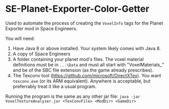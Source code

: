 # SE-Planet-Exporter-Color-Getter
Used to automate the process of creating the `VoxelInfo` tags for the Planet Exporter mod in Space Engineers.

You will need:
 1. Have Java 8 or above installed. Your system likely comes with Java 8.
 2. A copy of Space Engineers
 3. A folder containing your planet mod's files. The voxel material definitions must be in `...\Data` and must all start with "VoxelMaterials_" and be of the SBC file extension (as the game already prescribes).
 4. The Texconv tool (https://github.com/microsoft/DirectXTex). You want `texconv.exe` (or its ARM equivalent). Anywhere is acceptable, but preferrably treat it like a usual program.

Running the program is the same as any other jar file:
`java -jar VoxelTextureAnalyzer.jar <TexConvFile> <ModDir> <GameDir>`
